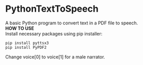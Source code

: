 # PythonTextToSpeech
A basic Python program to convert text in a PDF file to speech. <br>
**HOW TO USE** <br>
Install necessary packages using pip installer:
```
pip install pyttsx3
pip install PyPDF2
```
Change voice[0] to voice[1] for a male narrator.
